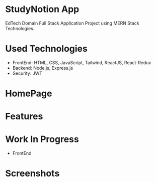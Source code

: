 # StudyNotion App
EdTech Domain Full Stack Application Project using MERN Stack Technologies. 

# Used Technologies 
- FrontEnd: HTML, CSS, JavaScript, Tailwind, ReactJS, React-Redux
- Backend: Node.js, Express.js
- Security: JWT 

# HomePage 


# Features 

# Work In Progress
- FrontEnd

# Screenshots






